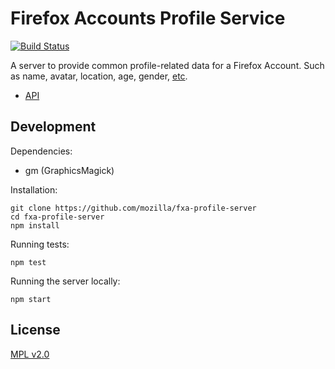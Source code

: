 # Firefox Accounts Profile Service

[![Build Status](https://travis-ci.org/mozilla/fxa-profile-server.svg?branch=master)](https://travis-ci.org/mozilla/fxa-profile-server)

A server to provide common profile-related data for a Firefox Account.
Such as name, avatar, location, age, gender, [etc](https://wiki.mozilla.org/Identity/Firefox-Accounts#What_information_does_Firefox_Accounts_store_about_the_user.3F_Can_I_use_it_to_store_user_data_for_my_application_or_service.3F).

- [API](./docs/API.md)

## Development

Dependencies:
- gm (GraphicsMagick)

Installation:

```
git clone https://github.com/mozilla/fxa-profile-server
cd fxa-profile-server
npm install
```

Running tests:

```
npm test
```

Running the server locally:

```
npm start
```

## License

[MPL v2.0](./LICENSE)
